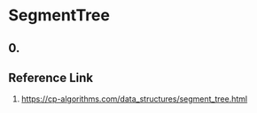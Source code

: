 # SegmentTree

## 0. 

## Reference Link
1. https://cp-algorithms.com/data_structures/segment_tree.html



